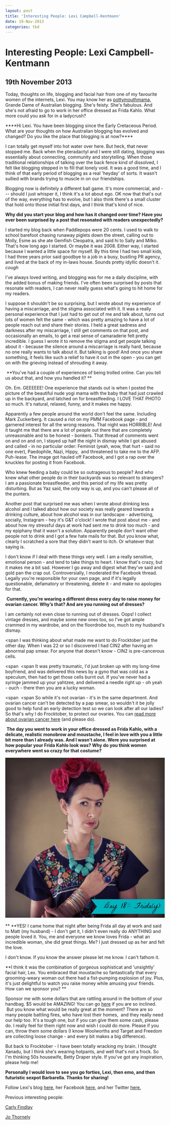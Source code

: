 ```yaml
---
layout: post
title: 'Interesting People: Lexi Campbell-Kentmann'
date: 19-Nov-2013
categories: tbd
---
```


# Interesting People: Lexi Campbell-Kentmann

## 19th November 2013

<div tabindex="-1">







<div dir="ltr">

Today,   thoughts on life, blogging and facial hair from one of my favourite women of the internets, Lexi. You may know her as <a href="http://pottymouthmama.blogspot.com.au/">pottymouthmama,</a> Grande Dame of Australian blogging. She's feisty. She's fabulous. And she's not afraid to go to work in her office dressed as Frida Kahlo. What more could you ask for in a ladycrush?











<div tabindex="-1">

<div tabindex="-1">****Hi Lexi. You have been blogging since the Early Cretaceous Period. What are your thoughts on how Australian blogging has evolved and changed? Do you like the place that blogging is at now?****



<div dir="ltr">





I can totally get myself into hot water over here. But heck, that never stopped me. Back when the pteradactyl and I were still dating, blogging was essentially about connecting, community and storytelling. When those traditional relationships of talking over the back fence kind of dissolved, I felt like blogging stepped in to fill that lonely void. It was a good time, and I think of that early period of blogging as a real 'heyday' of sorts. It wasn't sullied with brands trying to muscle in on our friendships.



Blogging now is definitely a different ball game. It's more commercial, and --- should I just whisper it, I think it's a lot about ego. OK now that that's out of the way, everything has to evolve, but I also think there's a small cluster that hold onto those initial first days, and I think that's kind of nice.



**Why did you start your blog and how has it changed over time? Have you ever been surprised by a post that resonated with readers unexpectedly?**

I started my blog back when Paddlepops were 20 cents. I used to walk to school barefoot chasing runaway piglets down the street, calling out to Molly, Esme as she ate Gemfish Cleopatra, and said hi to Sally and Milko. That's how long ago I started. Or maybe it was 2008. Either way, I started because I wanted a little space for myself. By this time I had two small kids, I had three years prior said goodbye to a job in a busy, bustling PR agency, and lived at the back of my in-laws house. Sounds pretty idyllic doesn't it. *cough*



I've always loved writing, and blogging was for me a daily discipline, with the added bonus of making friends. I've often been surprised by posts that resonate with readers, I can never really guess what's going to hit home for my readers.

I suppose it shouldn't be so surprising, but I wrote about my experience of having a miscarriage, and the stigma associated with it. It was a really personal experience that I just had to get out of me and talk about, turns out lots of women felt the same - which was pretty amazing to have a lot of people reach out and share their stories. I held a great sadness and darkness after my miscarriage, I still get comments on that post, and occasionally an emails, to get a real sense of camaraderie felt pretty incredible. I guess I wrote it to remove the stigma and get people talking about it - because the silence around a miscarriage is really hard, because no one really wants to talk about it. But talking is good! And once you share something, it feels like such a relief to have it out in the open - you can get on with the grieving instead of shrouding it away.



 **You've had a couple of experiences of being trolled online. Can you tell us about that, and how you handled it? **



Oh. Em. GEEEEEE! One experience that stands out is when I posted the picture of the beautiful nude yogi mama with the baby that had just crawled up in the backyard, and latched on for breastfeeding. I LOVE THAT PHOTO so much. It's natural, relaxed, funny, and it makes me happy.

Apparently a few people around the world don't feel the same. Including Mark Zuckerberg. It caused a riot on my PMM Facebook page - and garnered interest for all the wrong reasons. That night was HORRIBLE! And it taught me that there are a lot of people out there that are completely unreasonable and to be honest - bonkers. That thread of comments went on and on and on, I stayed up half the night in dismay while I got abused and called - in no particular order: Feminist (yeah, wow, that hurt - said no one ever), Paedophile, Nazi, Hippy,  and threatened to take me to the AFP. Puh-lease. The image got hauled off Facebook, and I got a rap over the knuckles for posting it from Facebook.

Who knew feeding a baby could be so outrageous to people? And who knew what other people do in their backyards was so relevant to strangers? I am a passionate breastfeeder, and this period of my life was pretty disturbing. But as Yaz said, the only way is up, and you can't please all of the punters.

Another post that surprised me was when I wrote about drinking less alcohol and I talked about how our society was really geared towards a drinking culture, about how alcohol was in our landscape - advertising, socially, Instagram - hey it's G&amp;T o'clock! I wrote that post about me - and about how my stressful days at work had sent me to drink too much - and my epiphany that it wasn't a solution. Apparently people don't want other people not to drink and I got a few hate mails for that. But you know what, clearly I scratched a sore that they didn't want to itch. Or whatever that saying is.

I don't know if I deal with these things very well. I am a really sensitive, emotional person - and tend to take things to heart. I know that's crazy, but it makes me a bit sad. However I go away and digest what they've said and gold pan the crap out. Controversially, I moderated the Facebook thread. Legally you're responsible for your own page, and if it's legally questionable, defamatory or threatening, delete it - and make no apologies for that.



 **Currently, you’re wearing a different dress every day to raise money for ovarian cancer. Why’s that? And are you running out of dresses?**



I am certainly not even close to running out of dresses. Oops! I collect vintage dresses, and maybe some new ones too, so I've got ample crammed in my wardrobe, and on the floordrobe too, much to my husband's dismay.

<span I was thinking about what made me want to do Frocktober just the other day. When I was 22 or so I discovered I had CIN2 after having an abnormal pap smear. For anyone that doesn't know - CIN2 is pre-cancerous cells. </span>

<span  </span><span It was pretty traumatic, I'd just broken up with my long-time boyfriend, and was delivered this news by a gyno that was cold as a speculum, then had to get those cells burnt out. If you've never had a syringe jammed up your yahtzee, and delivered a needle right up - oh yeah - ouch - there then you are a lucky woman. </span>

<span  </span><span So while it's not ovarian - it's in the same department. And ovarian cancer can't be detected by a pap smear, so wouldn't it be jolly good to help fund an early detection test so we can look after all our ladies? So that's why I do Frocktober, to protect our ovaries. You can <a href="http://www.ocrf.com.au/" target="_blank">read more about ovarian cancer here</a> (and please do).</span>



 **The day you went to work in your office dressed as Frida Kahlo, with a delicate, realistic monobrow and moustache, I feel in love with you a little bit more than I already was. And I wasn’t alone. Were you surprised at how popular your Frida Kahlo look was? Why do you think women everywhere went so crazy for that costume?**

**<img class="photo-horiz" src="/images/2013/10/PMM-Day-18-Frocktober.jpg" />**

** **YES! I came home that night after being Frida all day at work and said to Matt (my husband) - I don't get it, I didn't even really do ANYTHING and people loved it. You, me and everyone we know loves Frida - what an incredible woman, she did great things. Me? I just dressed up as her and felt the love.



I don't know. If you know the answer please let me know. I can't fathom it.



**I think it was the combination of gorgeous sophisticat and 'unsightly' facial hair, Lex. You embraced that moustache so fantastically that every grooming-weary woman out there had a fist-pumping explosion of joy. Plus, it's just delightful to watch you raise money while amusing your friends. How can we sponsor you? **





Sponsor me with some dollars that are rattling around in the bottom of your handbag. $5 would be AMAZING! You can go <a href="https://frocktober.everydayhero.com/au/pmm" target="_blank">here</a> if you are so inclined.  But you know what would be really great at the moment? There are so many people battling fires, who have lost their homes,  and they really need our help too. It's a tough one, but if you can give them some cash, please do. I really feel for them right now and wish I could do more. Please if you can, throw them some dollars (I know Woolworths and Target and Freedom are collecting loose change - and every bit makes a big difference).





But back to Frocktober - I have been totally wracking my brain. I thought Xanadu, but I think she's wearing hotpants, and well that's not a frock. So I'm thinking 50s housewife, Betty Draper style. If you've got any inspiration, please help me!



**Personally I would love to see you go forties, Lexi, then emo, and then futuristic sexpot Barbarella. Thanks for sharing!**



Follow Lexi's blog <a href="http://pottymouthmama.blogspot.com.au/">here,</a> her Facebook <a href="https://www.facebook.com/pottymouthmama">here,</a> and her Twitter <a href="https://twitter.com/pottymouthmama">here.</a>





Previous interesting people:



<a href="http://mogantosh.com/?p=455">Carly Findlay</a>

<a href="http://mogantosh.com/?p=481">Jo Thornely</a>






